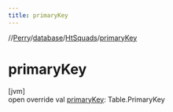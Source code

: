 ```yaml
---
title: primaryKey
---
```

//[Perry](../../../index.html)/[database](../index.html)/[HtSquads](index.html)/[primaryKey](primary-key.html)



# primaryKey



[jvm]\
open override val [primaryKey](primary-key.html): Table.PrimaryKey




